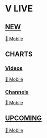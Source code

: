# V LIVE

## [NEW](https://www.vlive.tv/home/new)
[📱 Mobile](https://m.vlive.tv/home)

## CHARTS
### [Videos](https://www.vlive.tv/home/chart?sub=VIDEO&period=HOUR_24&country=ALL)
[📱 Mobile](https://m.vlive.tv/chart?sub=VIDEO&period=HOUR_24&country=ALL)
### [Channels](https://www.vlive.tv/home/chart?sub=CHANNEL&period=HOUR_24&country=ALL)
[📱 Mobile](https://m.vlive.tv/chart?sub=CHANNEL&period=HOUR_24&country=ALL)

## [UPCOMING](https://www.vlive.tv/upcoming)
[📱 Mobile](https://m.vlive.tv/upcoming)
